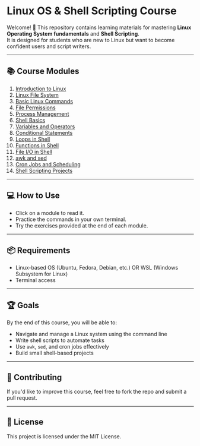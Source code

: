 # Linux OS & Shell Scripting Course

Welcome! 🎉 This repository contains learning materials for mastering **Linux Operating System fundamentals** and **Shell Scripting**.  
It is designed for students who are new to Linux but want to become confident users and script writers.

---

## 📚 Course Modules

1. [Introduction to Linux](01-introduction-to-linux.md)  
2. [Linux File System](02-linux-file-system.md)  
3. [Basic Linux Commands](03-basic-linux-commands.md)  
4. [File Permissions](04-file-permissions.md)  
5. [Process Management](05-process-management.md)  
6. [Shell Basics](06-shell-basics.md)  
7. [Variables and Operators](07-variables-and-operators.md)  
8. [Conditional Statements](08-conditional-statements.md)  
9. [Loops in Shell](09-loops-in-shell.md)  
10. [Functions in Shell](10-functions-in-shell.md)  
11. [File I/O in Shell](11-file-io-in-shell.md)  
12. [awk and sed](12-awk-and-sed.md)  
13. [Cron Jobs and Scheduling](13-cron-and-scheduling.md)  
14. [Shell Scripting Projects](14-shell-scripting-projects.md)  

---

## 💻 How to Use

- Click on a module to read it.
- Practice the commands in your own terminal.
- Try the exercises provided at the end of each module.

---

## 📦 Requirements

- Linux-based OS (Ubuntu, Fedora, Debian, etc.) OR WSL (Windows Subsystem for Linux)
- Terminal access

---

## 🏆 Goals

By the end of this course, you will be able to:
- Navigate and manage a Linux system using the command line
- Write shell scripts to automate tasks
- Use `awk`, `sed`, and cron jobs effectively
- Build small shell-based projects

---

## 🤝 Contributing

If you'd like to improve this course, feel free to fork the repo and submit a pull request.

---

## 📜 License

This project is licensed under the MIT License.

